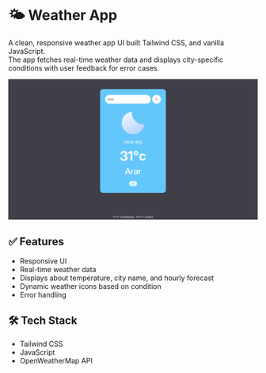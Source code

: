 # 🌤️ Weather App

A clean, responsive weather app UI built Tailwind CSS, and vanilla JavaScript.  
The app fetches real-time weather data and displays city-specific conditions with user feedback for error cases.

<img src="src/Icons/readme-img.png" />

## ✅ Features

- Responsive UI
- Real-time weather data
- Displays about temperature, city name, and hourly forecast
- Dynamic weather icons based on condition
- Error handling

## 🛠️ Tech Stack

- Tailwind CSS
- JavaScript
- OpenWeatherMap API
